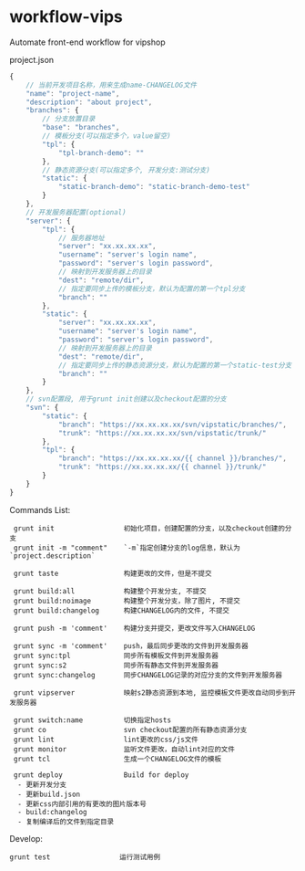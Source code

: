 workflow-vips
=============

Automate front-end workflow for vipshop

project.json

```javascript
{
	// 当前开发项目名称，用来生成name-CHANGELOG文件
	"name": "project-name",
	"description": "about project",
	"branches": {
		// 分支放置目录
		"base": "branches",
		// 模板分支(可以指定多个，value留空)
		"tpl": {
			"tpl-branch-demo": ""
		},
		// 静态资源分支(可以指定多个, 开发分支:测试分支)
		"static": {
			"static-branch-demo": "static-branch-demo-test"
		}
	},
	// 开发服务器配置(optional)
	"server": {
		"tpl": {
			// 服务器地址
			"server": "xx.xx.xx.xx",
			"username": "server's login name",
			"password": "server's login password",
			// 映射到开发服务器上的目录
			"dest": "remote/dir",
			// 指定要同步上传的模板分支，默认为配置的第一个tpl分支
			"branch": ""
		},
		"static": {
			"server": "xx.xx.xx.xx",
			"username": "server's login name",
			"password": "server's login password",
			// 映射到开发服务器上的目录
			"dest": "remote/dir",
			// 指定要同步上传的静态资源分支，默认为配置的第一个static-test分支
			"branch": ""
		}
	},
	// svn配置段, 用于grunt init创建以及checkout配置的分支
	"svn": {
		"static": {
			"branch": "https://xx.xx.xx.xx/svn/vipstatic/branches/",
			"trunk": "https://xx.xx.xx.xx/svn/vipstatic/trunk/"
		},
		"tpl": {
			"branch": "https://xx.xx.xx.xx/{{ channel }}/branches/",
			"trunk": "https://xx.xx.xx.xx/{{ channel }}/trunk/"
		}
	}
}
```

Commands List:

	 grunt init                 初始化项目，创建配置的分支，以及checkout创建的分支
	 grunt init -m "comment"    `-m`指定创建分支的log信息，默认为`project.description`

	 grunt taste                构建更改的文件，但是不提交

	 grunt build:all            构建整个开发分支, 不提交
	 grunt build:noimage        构建整个开发分支，除了图片, 不提交
	 grunt build:changelog      构建CHANGELOG内的文件, 不提交

	 grunt push -m 'comment'    构建分支并提交，更改文件写入CHANGELOG

	 grunt sync -m 'comment'    push，最后同步更改的文件到开发服务器
	 grunt sync:tpl             同步所有模板文件到开发服务器
	 grunt sync:s2              同步所有静态文件到开发服务器
	 grunt sync:changelog       同步CHANGELOG记录的对应分支的文件到开发服务器

	 grunt vipserver            映射s2静态资源到本地, 监控模板文件更改自动同步到开发服务器

	 grunt switch:name          切换指定hosts
	 grunt co                   svn checkout配置的所有静态资源分支
	 grunt lint                 lint更改的css/js文件
	 grunt monitor              监听文件更改，自动lint对应的文件
	 grunt tcl                  生成一个CHANGELOG文件的模板

	 grunt deploy               Build for deploy
	  - 更新开发分支
	  - 更新build.json
	  - 更新css内部引用的有更改的图片版本号
	  - build:changelog
	  - 复制编译后的文件到指定目录

Develop:

	grunt test                 运行测试用例
